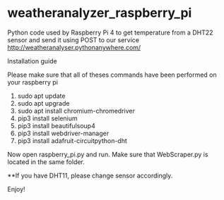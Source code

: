 # weatheranalyzer_raspberry_pi
Python code used by Raspberry Pi 4 to get temperature from a DHT22 sensor and send it using POST to our service http://weatheranalyser.pythonanywhere.com/


Installation guide

Please make sure that all of theses commands have been performed on your raspberry pi

1. sudo apt update
2. sudo apt upgrade
3. sudo apt install chromium-chromedriver
4. pip3 install selenium
5. pip3 install beautifulsoup4
6. pip3 install webdriver-manager
7. pip3 install adafruit-circuitpython-dht

Now open raspberry_pi.py and run. Make sure that WebScraper.py is located in the same folder.

**If you have DHT11, please change sensor accordingly. 

Enjoy!

